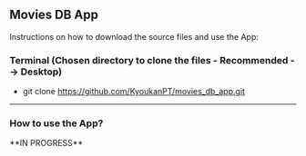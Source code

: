 <h2>Movies DB App</h2>

<p>Instructions on how to download the source files and use the App: </p>

<h3>Terminal (Chosen directory to clone the files - Recommended --> Desktop)</h3>

- git clone https://github.com/KyoukanPT/movies_db_app.git

<hr>

<h3>How to use the App?</h3>
**IN PROGRESS**
